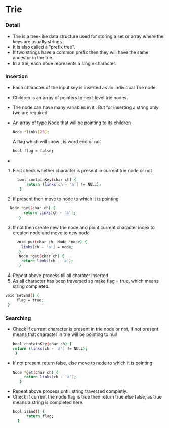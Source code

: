 
# Trie

### Detail
- Trie is a tree-like data structure used for storing a set or  array where the keys are usually strings.
- It is also called a "prefix tree".
- If two strings have a common prefix then they will have the same ancestor in the trie.
- In a trie, each node represents a single character.

### Insertion
- Each character of the input key is inserted as an individual Trie node.
- Children is an array of pointers to next-level trie nodes.
- Trie node can have many variables in it . But for inserting a string only two are required.
- 
   An array of type Node that will be pointing to its children 
   ```sh
   Node *links[26];
   ```
    A flag which will show , is word end or not
    ```sh
   bool flag = false;
   ```

-

   1. First check whether character is present in current trie node or not
	  ```sh
	    bool containKey(char ch) {
			return (links[ch - 'a'] != NULL);
		 } 
	   ```
  
   2. If present then move to node to which it is pointing
```sh
  Node *get(char ch) {
		return links[ch - 'a'];
	  }
   ```
   
   3. If not then create new trie node and point current character index to created node and move to new node
 ```sh
      void put(char ch, Node *node) {
		links[ch - 'a'] = node;
	   }
	   Node *get(char ch) {
		return links[ch - 'a'];
	   }
 ```
   4. Repeat above process till all charater inserted
   5. As all character has been traversed so make flag = true, which means string completed.
   ```sh
   void setEnd() {
		flag = true;
	}
 ```

### Searching
- Check if current character is present in trie node or not, If not present means that character in trie will be pointing to null
    ```sh
    bool containKey(char ch) {
	return (links[ch - 'a'] != NULL);
	 } 
   ```
- If not present return false, else move to node to which it is pointing
   ```sh
   Node *get(char ch) {
		return links[ch - 'a'];
	  }
   ```
- Repeat above process untill string traversed completly.
- Check if current trie node flag is true then return true else false, as true means a string is completed here.
  ```sh
  bool isEnd() {
		return flag;
	}
   ```
    
